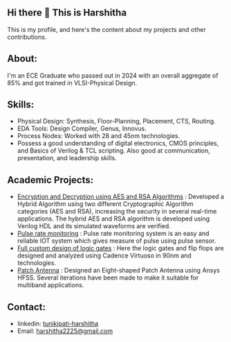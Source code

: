 ## Hi there 👋 This is Harshitha
This is my profile, and here's the content about my projects and other contributions. 
<!--
**tunikipatiharshitha/tunikipatiharshitha** is a ✨ _special_ ✨ repository because its `README.md` (this file) appears on your GitHub profile.
Here are some ideas to get you started:
- 🔭 I’m currently working on ...
-->
## About:
I'm an ECE Graduate who passed out in 2024 with an overall aggregate of 85% and got trained in VLSI-Physical Design.
## Skills:
* Physical Design: Synthesis, Floor-Planning, Placement, CTS, Routing.
* EDA Tools: Design Compiler, Genus, Innovus.
* Process Nodes: Worked with 28 and 45nm technologies.
* Possess a good understanding of digital electronics, CMOS principles, and Basics of Verilog & TCL scripting. Also good at communication, presentation, and leadership skills.
## Academic Projects:
* [Encryption and Decryption using AES and RSA Algorithms](https://github.com/tunikipatiharshitha/Encryption-and-Decryption-using-AES-and-RSA-Algorithms?tab=readme-ov-file#encryption-and-decryption-using-aes-and-rsa-algorithms) : Developed a Hybrid Algorithm using two different Cryptographic Algorithm categories (AES and RSA), increasing the security in several real-time applications. The hybrid AES and RSA algorithm is developed using Verilog HDL and its simulated waveforms are verified.
* [Pulse rate monitoring](https://github.com/tunikipatiharshitha/Pulse-rate-monitoring?tab=readme-ov-file#pulse-rate-monitoring) : Pulse rate monitoring system is an easy and reliable IOT system which gives measure of pulse using pulse sensor.
* [Full custom design of logic gates](https://github.com/tunikipatiharshitha/Full-custom-design-of-logic-gates?tab=readme-ov-file#full-custom-design-of-logic-gates) : Here the logic gates and flip flops are designed and analyzed using Cadence Virtuoso in 90nm and technologies.
* [Patch Antenna](https://github.com/tunikipatiharshitha/Patch-Antenna#patch-antenna) : Designed an Eight-shaped Patch Antenna using Ansys HFSS. Several iterations have been made to make it suitable for multiband applications.
## Contact:
* linkedin: [tunikipati-harshitha](https://www.linkedin.com/in/tunikipati-harshitha)
* Email: harshitha2225@gmail.com



  
